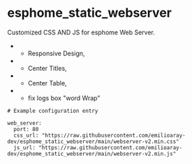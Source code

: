 # esphome_static_webserver
Customized CSS AND JS for esphome Web Server. 
* - Responsive Design,
* - Center Titles,
* - Center Table,
* - fix logs box "word Wrap"


```
# Example configuration entry

web_server:
  port: 80
  css_url: "https://raw.githubusercontent.com/emilioaray-dev/esphome_static_webserver/main/webserver-v2.min.css"
  js_url: "https://raw.githubusercontent.com/emilioaray-dev/esphome_static_webserver/main/webserver-v2.min.js"

```
